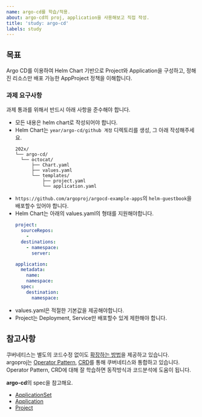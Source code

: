 ```yaml
---
name: argo-cd를 학습/적용.
about: argo-cd의 proj, application을 사용해보고 직접 작성.
title: 'study: argo-cd'
labels: study
---
```


## 목표

Argo CD를 이용하여 Helm Chart 기반으로 Project와 Application을 구성하고,
정해진 리소스만 배포 가능한 AppProject 정책을 이해합니다.

### 과제 요구사항

과제 통과를 위해서 반드시 아래 사항을 준수해야 합니다.

- 모든 내용은 helm chart로 작성되어야 합니다.
- Helm Chart는  `year/argo-cd/github 계정` 디렉토리를 생성, 그 아래 작성해주세요.
  ```shell
  202x/
  └── argo-cd/
    └── octocat/
        ├── Chart.yaml
        ├── values.yaml
        └── templates/
            ├── project.yaml
            └── application.yaml
  ```
- `https://github.com/argoproj/argocd-example-apps`의 `helm-guestbook`을 배포할수 있어야 합니다.
- Helm Chart는 아래의 values.yaml의 형태를 지원해야합니다.
  ```yaml
  project:
    sourceRepos:
      -
    destinations:
      - namespace:
        server:

  application:
    metadata:
      name:
      namespace:
    spec:
      destination:
        namespace:
  ```
- values.yaml은 적절한 기본값을 제공해야합니다.
- Project는 Deployment, Service만 배포할수 있게 제한해야 합니다.


## 참고사항

쿠버네티스는 별도의 코드수정 없이도 [확장하는 방법](https://kubernetes.io/ko/docs/concepts/extend-kubernetes/)을 제공하고 있습니다. \
argoproj는 [Operator Pattern](https://kubernetes.io/ko/docs/concepts/extend-kubernetes/operator/), [CRD](https://kubernetes.io/ko/docs/concepts/extend-kubernetes/api-extension/custom-resources/)를 통해 쿠버네티스와 통합하고 있습니다. \
Operator Pattern, CRD에 대해 잘 학습하면 동작방식과 코드분석에 도움이 됩니다.

**argo-cd**의 spec을 참고해요.
- [ApplicationSet](https://argo-cd.readthedocs.io/en/latest/operator-manual/applicationset/applicationset-specification/)
- [Application](https://argo-cd.readthedocs.io/en/latest/user-guide/application-specification/)
- [Project](https://argo-cd.readthedocs.io/en/latest/operator-manual/project-specification/)